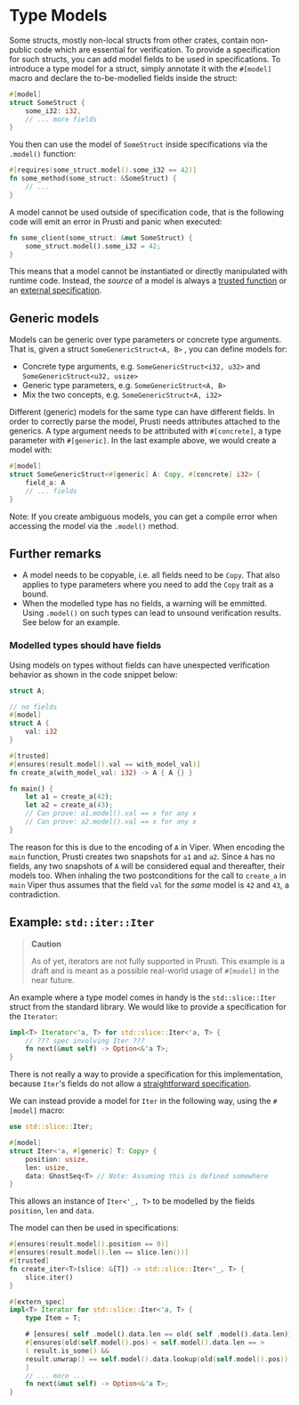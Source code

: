 # Type Models

Some structs, mostly non-local structs from other crates, contain non-public code which are essential for verification.
To provide a specification for such structs, you can add model fields to be used in specifications. To introduce a type
model for a struct, simply annotate it with the `#[model]` macro and declare the to-be-modelled fields inside the
struct:

```rust
#[model]
struct SomeStruct {
    some_i32: i32,
    // ... more fields
}
```

You then can use the model of `SomeStruct` inside specifications via the `.model()` function:

```rust
#[requires(some_struct.model().some_i32 == 42)]
fn some_method(some_struct: &SomeStruct) {
    // ...
}
```

A model cannot be used outside of specification code, that is the following code will emit an error in Prusti and panic
when executed:

```rust
fn some_client(some_struct: &mut SomeStruct) {
    some_struct.model().some_i32 = 42;
}
```

This means that a model cannot be instantiated or directly manipulated with runtime code. Instead, the _source_ of a
model is always a [trusted function](trusted.md) or an [external specification](external.md).

## Generic models

Models can be generic over type parameters or concrete type arguments. That is, given a struct `SomeGenericStruct<A, B>`
, you can define models for:

* Concrete type arguments, e.g. `SomeGenericStruct<i32, u32>` and `SomeGenericStruct<u32, usize>`
* Generic type parameters, e.g. `SomeGenericStruct<A, B>`
* Mix the two concepts, e.g. `SomeGenericStruct<A, i32>`

Different (generic) models for the same type can have different fields. In order to correctly parse the model, Prusti
needs attributes attached to the generics. A type argument needs to be attributed with `#[concrete]`, a type parameter
with `#[generic]`. In the last example above, we would create a model with:

```rust
#[model]
struct SomeGenericStruct<#[generic] A: Copy, #[concrete] i32> {
    field_a: A
    // ... fields
}
```

Note: If you create ambiguous models, you can get a compile error when accessing the model via the `.model()` method.

## Further remarks

* A model needs to be copyable, i.e. all fields need to be `Copy`. That also applies to type parameters where you need
  to add the `Copy` trait as a bound.
* When the modelled type has no fields, a warning will be emmitted. Using `.model()` on such types can lead to unsound
  verification results. See below for an example.

### Modelled types should have fields

Using models on types without fields can have unexpected verification behavior as shown in the code snippet below:

```rust
struct A;

// no fields
#[model]
struct A {
    val: i32
}

#[trusted]
#[ensures(result.model().val == with_model_val)]
fn create_a(with_model_val: i32) -> A { A {} }

fn main() {
    let a1 = create_a(42);
    let a2 = create_a(43);
    // Can prove: a1.model().val == x for any x
    // Can prove: a2.model().val == x for any x
}
```

The reason for this is due to the encoding of `A` in Viper. When encoding the `main` function, Prusti creates two
snapshots for `a1` and `a2`. Since `A` has no fields, any two snapshots of `A` will be considered equal and thereafter,
their models too. When inhaling the two postconditions for the call to `create_a` in `main` Viper thus assumes that the
field `val` for the *same* model is `42` and `43`, a contradiction.

## Example: `std::iter::Iter`

> **Caution**
>
> As of yet, iterators are not fully supported in Prusti.
> This example is a draft and is meant as a possible real-world usage of `#[model]` in the near future.

An example where a type model comes in handy is the `std::slice::Iter` struct from the standard library. We would like
to provide a specification for the `Iterator`:

```rust
impl<T> Iterator<'a, T> for std::slice::Iter<'a, T> {
    // ??? spec involving Iter ??? 
    fn next(&mut self) -> Option<&'a T>;
}
```

There is not really a way to provide a specification for this implementation, because `Iter`'s fields do not allow
a [straightforward specification](https://doc.rust-lang.org/src/core/slice/iter.rs.html#65-71).

We can instead provide a model for `Iter` in the following way, using the `#[model]` macro:

```rust
use std::slice::Iter;

#[model]
struct Iter<'a, #[generic] T: Copy> {
    position: usize,
    len: usize,
    data: GhostSeq<T> // Note: Assuming this is defined somewhere
}
```

This allows an instance of `Iter<'_, T>` to be modelled by the fields `position`, `len` and `data`.

The model can then be used in specifications:

```rust
#[ensures(result.model().position == 0)]
#[ensures(result.model().len == slice.len())]
#[trusted]
fn create_iter<T>(slice: &[T]) -> std::slice::Iter<'_, T> {
    slice.iter()
}

#[extern_spec]
impl<T> Iterator for std::slice::Iter<'a, T> {
    type Item = T;

    # [ensures( self .model().data.len == old( self .model().data.len)) )]
    #[ensures(old(self.model().pos) < self.model().data.len == >
    ( result.is_some() &&
    result.unwrap() == self.model().data.lookup(old(self.model().pos))))
    ]
    // ... more ...
    fn next(&mut self) -> Option<&'a T>;
}
```
